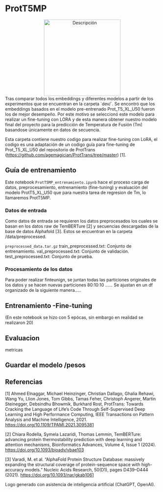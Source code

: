 # ProtT5MP 
<div align="center">
  <img src="Logo_ProtT5MP.png" alt="Descripción" width="250"/>
</div>
Tras comparar todos los embeddings y diferentes modelos a partir de los experimentos que se encuentran en la carpeta `dev/`. Se encontró que los embeddings basados en el modelo pre-entrenado Prot_T5_XL_U50 fueron los de mejor desempeño. Por este motivo se seleccionó este modelo para realizar un fine-tuning con LORA y de esta manera obtener nuestro modelo final del proyecto para la predicción de Temperatura de Fusión (Tm) basandose únicamente en datos de secuencia.

Esta carpeta contiene nuestro codigo para realizar fine-tuning con LoRA, el codigo es una adaptación de un codigo guía para fine-tuning de Prot_T5_XL_U50 del repositorio de ProtTrans (https://github.com/agemagician/ProtTrans/tree/master) [1].

## Guía de entrenamiento
Este notebook `ProtT5MP_entrenamiento.ipynb` hace el proceso carga de datos, preprocesamiento, entrenamiento (fine-tuning) y evaluación del modelo ProtT5_XL_U50 que para nuestra tarea de regresion de Tm, lo llamaremos ProtT5MP.

### Datos de entrada
Como datos de entrada se requieren los datos preprocesados los cuales se basan en los datos raw de TemBERTure [2] y secuencias descargadas de la base de datos Alphafold [3]. Estos se encuentran en la carpeta /data/preprocessed. 

`preprocessed_data.tar.gz`
    train_preprocessed.txt: Conjunto de entrenamiento.
    val_preprocessed.txt: Conjunto de validación.
    test_preprocessed.txt: Conjunto de prueba.

### Procesamiento de los datos
Para poder realizar finteunign, se juntan todas las particiones originales de los datos y se hacen nuevas particiones 80:10:10 ......
Se ajustan en un df organizado de la siguiente manera.....

## Entrenamiento -Fine-tuning
(En este notebook se hizo con 5 epócas, sin embargo en realidad se realizaron 20)

## Evaluacion
metricas 

## Guardar el modelo /pesos




## Referencias
[1] Ahmed Elnaggar, Michael Heinzinger, Christian Dallago, Ghalia Rehawi, Wang Yu, Llion Jones, Tom Gibbs, Tamas Feher, Christoph Angerer, Martin Steinegger, Debsindhu Bhowmik, Burkhard Rost, ProtTrans: Towards Cracking the Language of Life’s Code Through Self-Supervised Deep Learning and High Performance Computing, IEEE Transactions on Pattern Analysis and Machine Intelligence, 2021. https://doi.org/10.1109/TPAMI.2021.3095381

[2] Chiara Rodella, Symela Lazaridi, Thomas Lemmin, TemBERTure: advancing protein thermostability prediction with deep learning and attention mechanisms, Bioinformatics Advances, Volume 4, Issue 1 (2024). https://doi.org/10.1093/bioadv/vbae103

[3] Varadi, M. et al. “AlphaFold Protein Structure Database: massively expanding the structural coverage of protein-sequence space with high-accuracy models.” Nucleic Acids Research, 50(D1), pages D439–D444 (2021). https://doi.org/10.1093/nar/gkab1061

Logo generado con asistencia de inteligencia artificial (ChatGPT, OpenAI).
